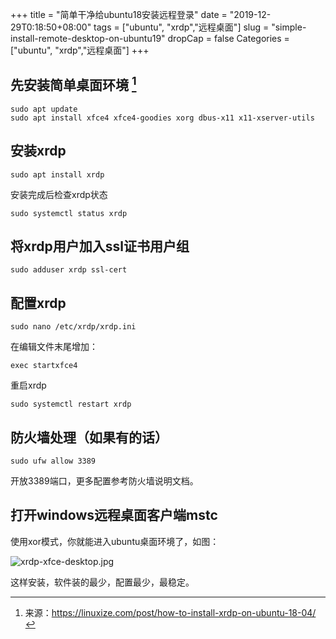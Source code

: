 +++
title = "简单干净给ubuntu18安装远程登录"
date = "2019-12-29T0:18:50+08:00"
tags = ["ubuntu", "xrdp","远程桌面"]
slug = "simple-install-remote-desktop-on-ubuntu19"
dropCap = false
Categories = ["ubuntu", "xrdp","远程桌面"]
+++

## 先安装简单桌面环境 [^1]
```
sudo apt update
sudo apt install xfce4 xfce4-goodies xorg dbus-x11 x11-xserver-utils
```
## 安装xrdp
```
sudo apt install xrdp 
```
安装完成后检查xrdp状态
```
sudo systemctl status xrdp
```
## 将xrdp用户加入ssl证书用户组
```
sudo adduser xrdp ssl-cert  
```
## 配置xrdp
```
sudo nano /etc/xrdp/xrdp.ini
```
在编辑文件末尾增加：
```
exec startxfce4 
```
重启xrdp
```
sudo systemctl restart xrdp
```
## 防火墙处理（如果有的话）
```
sudo ufw allow 3389
```
开放3389端口，更多配置参考防火墙说明文档。

## 打开windows远程桌面客户端mstc

使用xor模式，你就能进入ubuntu桌面环境了，如图：

![xrdp-xfce-desktop.jpg](/images/xrdp-xfce-desktop.jpg "远程登录效果图")

这样安装，软件装的最少，配置最少，最稳定。


[^1]: 来源：https://linuxize.com/post/how-to-install-xrdp-on-ubuntu-18-04/



